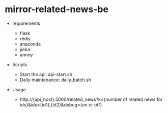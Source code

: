# mirror-related-news-be

* requirements
  * flask
  * redis
  * anaconda
  * jieba
  * annoy

* Scripts
  * Start the api: api-start.sh
  * Daily maintenance: daily_batch.sh
  
* Usage
  * http://{api_host}:5000/related_news?k={number of related news for ids}&ids={id1},{id2}&debug={on or off}

